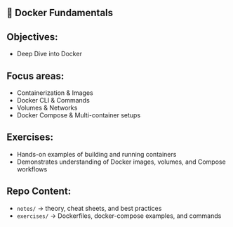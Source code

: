 ## 🔧 Docker Fundamentals

## Objectives:

- Deep Dive into Docker

## Focus areas:

- Containerization & Images
- Docker CLI & Commands
- Volumes & Networks
- Docker Compose & Multi-container setups

## Exercises:

- Hands-on examples of building and running containers
- Demonstrates understanding of Docker images, volumes, and Compose workflows

## Repo Content:

- `notes/` → theory, cheat sheets, and best practices
- `exercises/` → Dockerfiles, docker-compose examples, and commands
